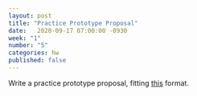 ```yaml
---
layout: post
title: "Practice Prototype Proposal"
date:   2020-09-17 07:00:00 -0930
week: "1"
number: "5"
categories: hw
published: false
---
```


Write a practice prototype proposal, fitting [this](https://physcpu1.caseyanderson.com/briefs/proposals.html) format.
